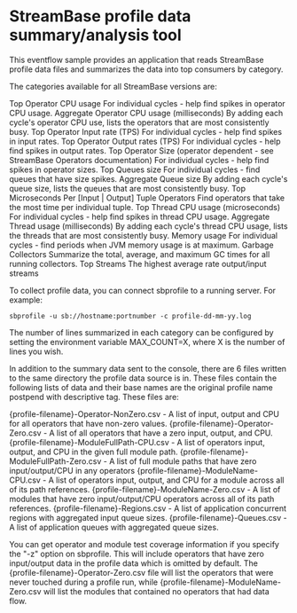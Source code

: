 # StreamBase profile data summary/analysis tool

This eventflow sample provides an application that reads StreamBase profile
data files and summarizes the data into top consumers by category.

The categories available for all StreamBase versions are:

Top Operator CPU usage
    For individual cycles - help find spikes in operator CPU usage.
Aggregate Operator CPU usage (milliseconds)
    By adding each cycle's operator CPU use, lists the operators that are
    most consistently busy.
Top Operator Input rate (TPS)
    For individual cycles - help find spikes in input rates.
Top Operator Output rates (TPS)
    For individual cycles - help find spikes in output rates.
Top Operator Size (operator dependent - see StreamBase Operators documentation)
    For individual cycles - help find spikes in operator sizes.
Top Queues size
    For individual cycles - find queues that have size spikes.
Aggregate Queue size
    By adding each cycle's queue size, lists the queues that are most
    consistently busy.
Top Microseconds Per [Input | Output] Tuple Operators
    Find operators that take the most time per individual tuple.
Top Thread CPU usage (microseconds)
    For individual cycles - help find spikes in thread CPU usage.
Aggregate Thread usage (milliseconds)
    By adding each cycle's thread CPU usage, lists the threads that are most
    consistently busy.
Memory usage
    For individual cycles - find periods when JVM memory usage is at maximum.
Garbage Collectors
    Summarize the total, average, and maximum GC times for all running collectors.
Top Streams
    The highest average rate output/input streams

To collect profile data, you can connect sbprofile to a running server.
For example:

    sbprofile -u sb://hostname:portnumber -c profile-dd-mm-yy.log

The number of lines summarized in each category can be configured by
setting the environment variable MAX_COUNT=X, where X is the number
of lines you wish.

In addition to the summary data sent to the console, there are 6 files
written to the same directory the profile data source is in. These
files contain the following lists of data and their base names are the
original profile name postpend with descriptive tag. These files are:

{profile-filename}-Operator-NonZero.csv - A list of input, output
    and CPU for all operators that have non-zero values.
{profile-filename}-Operator-Zero.csv - A list of all operators
    that have a zero input, output, and CPU.
{profile-filename}-ModuleFullPath-CPU.csv - A list of operators
    input, output, and CPU in the given full module path.
{profile-filename}-ModuleFullPath-Zero.csv - A list of full module
    paths that have zero input/output/CPU in any operators
{profile-filename}-ModuleName-CPU.csv - A list of operators
    input, output, and CPU for a module across all of its
    path references.
{profile-filename}-ModuleName-Zero.csv - A list of modules
    that have zero input/output/CPU operators across all of
    its path references.
{profile-filename}-Regions.csv - A list of application concurrent
    regions with aggregated input queue sizes.
{profile-filename}-Queues.csv - A list of application 
    queues with aggregated queue sizes.

You can get operator and module test coverage information if you
specify the "-z" option on sbprofile. This will include operators that
have zero input/output data in the profile data which is omitted by default.
The {profile-filename}-Operator-Zero.csv file will list the operators
that were never touched during a profile run, while
{profile-filename}-ModuleName-Zero.csv will list the modules that
contained no operators that had data flow.
